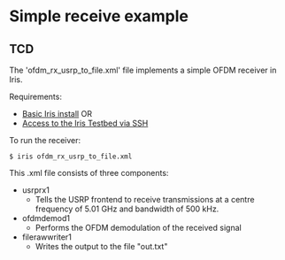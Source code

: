 Simple receive example
===================

TCD
-----

The 'ofdm_rx_usrp_to_file.xml' file implements a simple OFDM receiver in Iris.

Requirements:

  * [Basic Iris install](https://github.com/softwareradiosystems)
  OR
  * [Access to the Iris Testbed via SSH](http://www.crew-project.eu/portal/iris/apply-for-an-account)

To run the receiver:

    $ iris ofdm_rx_usrp_to_file.xml

This .xml file consists of three components:
  * usrprx1
    * Tells the USRP frontend to receive transmissions at a centre frequency of 5.01 GHz and bandwidth of 500 kHz.
  * ofdmdemod1
    * Performs the OFDM demodulation of the received signal
  * filerawwriter1
    * Writes the output to the file "out.txt"
